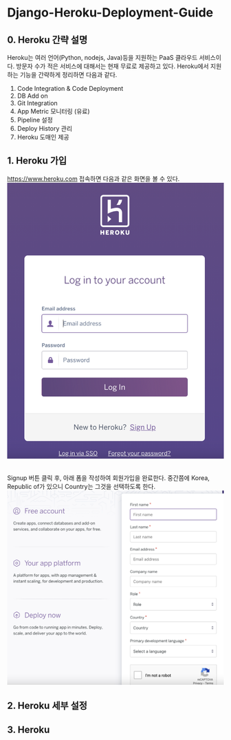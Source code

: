 # Django-Heroku-Deployment-Guide

## 0. Heroku 간략 설명

Heroku는 여러 언어(Python, nodejs, Java)등을 지원하는 PaaS 클라우드 서비스이다. 방문자 수가 적은 서비스에 대해서는 현재 무료로 제공하고 있다.
Heroku에서 지원하는 기능을 간략하게 정리하면 다음과 같다.

1. Code Integration & Code Deployment
2. DB Add on
3. Git Integration
4. App Metric 모니터링 (유료)
5. Pipeline 설정
6. Deploy History 관리
7. Heroku 도매인 제공

## 1. Heroku 가입

https://www.heroku.com 접속하면 다음과 같은 화면을 볼 수 있다.
![Login 화면](./resource/login.png)
<br/><br/>

Signup 버튼 클릭 후, 아래 폼을 작성하여 회원가입을 완료한다.
중간쯤에 Korea, Republic of가 있으니 Country는 그것을 선택하도록 한다.
![Sign up 화면](./resource/signup.png)

## 2. Heroku 세부 설정

## 3. Heroku
